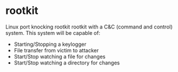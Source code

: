 # rootkit
Linux port knocking rootkit rootkit with a C&C (command and control)
system. This system will be capable of:
- Starting/Stopping a keylogger
- File transfer from victim to attacker
- Start/Stop watching a file for changes
- Start/Stop watching a directory for changes
